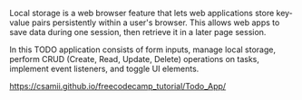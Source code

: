 Local storage is a web browser feature that lets web applications store key-value pairs persistently within a user's browser. This allows web apps to save data during one session, then retrieve it in a later page session.

In this TODO application consists of form inputs, manage local storage, perform CRUD (Create, Read, Update, Delete) operations on tasks, implement event listeners, and toggle UI elements.











https://csamii.github.io/freecodecamp_tutorial/Todo_App/